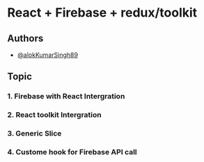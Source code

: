 # React + Firebase + redux/toolkit

## Authors

- [@alokKumarSingh89](https://www.github.com/alokKumarSingh89)

## Topic

### 1. Firebase with React Intergration

### 2. React toolkit Intergration

### 3. Generic Slice

### 4. Custome hook for Firebase API call
